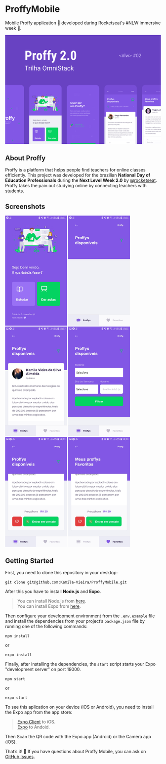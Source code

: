 # ProffyMobile

Mobile Proffy application 💜 developed during Rocketseat's #NLW immersive week :rocket:.

<img src="/src/assets/Screenshots/ProffyMobile2.0.png"/>

## About Proffy

Proffy is a platform that helps people find teachers for online classes efficiently. This project was developed for the brazilian **National Day of Education Professionals** during the **Next Level Week 2.0** by [@rocketseat](https://github.com/rocketseat).
Proffy takes the pain out studying online by connecting teachers with students.

## Screenshots

<div>
  <img src="/src/assets/Screenshots/Landing.jpg" alt="drawing" width="200"/>
  <img src="/src/assets/Screenshots/Filtro.jpg" alt="drawing" width="200"/>
  <img src="/src/assets/Screenshots/Card.jpg" alt="drawing" width="200"/>
  <img src="/src/assets/Screenshots/FiltroII.jpg" alt="drawing" width="200"/>
  <img src="/src/assets/Screenshots/Botoes.jpg" alt="drawing" width="200"/>
  <img src="/src/assets/Screenshots/Favoritos.jpg" alt="drawing" width="200"/>
</div>

## Getting Started

First, you need to clone this repository in your desktop:

```
git clone git@github.com:Kamila-Vieira/ProffyMobile.git
```
After this you have to install **Node.js** and **Expo**.

> You can install Node.js from [here](https://nodejs.org/en/).</br>
> You can install Expo from [here](https://expo.io/dashboard/).

Then configure your development environment from the ```.env.example``` file and install the dependencies from your project’s ```package.json``` file by running one of the following commands:
```
npm install
```
or
```
expo install
```
Finally, after installing the dependencies, the ```start``` script starts your Expo "development server" on port 19000.
```
npm start
```
or
```
expo start
```
To see this aplication on your device (iOS or Android), you need to install the Expo app from the app store: 

> [Expo Client](https://apps.apple.com/br/app/expo-client/id982107779) to iOS.</br>
> [Expo](https://play.google.com/store/apps/details?id=host.exp.exponent&hl=pt_BR) to Andoid.

Then Scan the QR code with the Expo app (Android) or the Camera app (iOS).

That’s it! 💜
If you have questions about Proffy Mobile, you can ask on [GitHub Issues](https://github.com/Kamila-Vieira/ProffyMobile/pulls).
